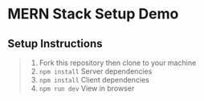 # MERN Stack Setup Demo

## Setup Instructions

> 1. Fork this repository then clone to your machine
> 1. `npm install` Server dependencies
> 1. `npm install` Client dependencies
> 1. `npm run dev` View in browser

